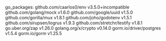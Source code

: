 go_packages:
    github.com/caarlos0/env v3.5.0+incompatible
	github.com/golang/mock v1.6.0
	github.com/google/uuid v1.5.0
	github.com/gorilla/mux v1.8.1
	github.com/joho/godotenv v1.5.1
	github.com/sirupsen/logrus v1.9.3
	github.com/stretchr/testify v1.8.1
	go.uber.org/zap v1.26.0
	golang.org/x/crypto v0.14.0
	gorm.io/driver/postgres v1.5.4
	gorm.io/gorm v1.25.5
